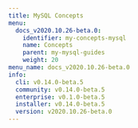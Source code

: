 ```yaml
---
title: MySQL Concepts
menu:
  docs_v2020.10.26-beta.0:
    identifier: my-concepts-mysql
    name: Concepts
    parent: my-mysql-guides
    weight: 20
menu_name: docs_v2020.10.26-beta.0
info:
  cli: v0.14.0-beta.5
  community: v0.14.0-beta.5
  enterprise: v0.1.0-beta.5
  installer: v0.14.0-beta.5
  version: v2020.10.26-beta.0
---
```


